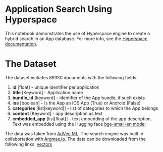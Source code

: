 # Application Search Using Hyperspace

This notebook demonstrates the use of Hyperspace engine to create a hybrid search in an App database. 
For more info, see the [Hyperspace documentation](https://docs.hyper-space.io/hyperspace-docs/getting-started/overview).
# The Dataset
The dataset includes 89330 documents with the following fields:
1. **id** [float] - unique identifier per application
2. **title** [Keyword] - Application name
3. **bundle_id** [keyword] - identifier of the App bundle, if such exists
4. **ios** [boolean] - Is the App an IOS App (True) or Android (False) 
5. **categories** [list[keyword]] - list of categories to which the App belongs
6. **content** [Keyword] - app description as text
7. **embedded_app** [list[float]] - text embedding of the app description. Text was embedded using the  Hugging face [bge-small-en model](https://huggingface.co/BAAI/bge-small-en)

The data was taken from [AdVec ML](https://demo.advecml.com/). The search engine was built in collabortation with [Argmax.io](https://www.linkedin.com/company/argmax/?originalSubdomain=il).
The data can be downloaded from the following links: [vectors](http://hyperspace-datasets.s3.amazonaws.com/context.jsonl)
